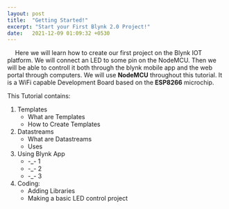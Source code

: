 ```yaml
---
layout: post
title:  "Getting Started!"
excerpt: "Start your First Blynk 2.0 Project!"
date:   2021-12-09 01:09:32 +0530
---
```


&emsp; Here we will learn how to create our first project on the Blynk IOT platform. We will connect an LED to some pin on the NodeMCU. Then we will be able to controll it both through the blynk mobile app and the web portal through computers. We will use **NodeMCU** throughout this tutorial. It is a WiFi capable Development Board based on the **ESP8266** microchip.

This Tutorial contains:

1. Templates
	* What are Templates
	* How to Create Templates
2. Datastreams
	* What are Datastreams
	* Uses
3. Using Blynk App
	* -_- 1
	* -_- 2
	* -_- 3
4. Coding:
	* Adding Libraries
	* Making a basic LED control project